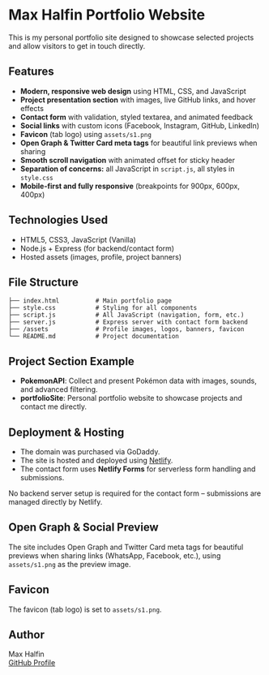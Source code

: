 # Max Halfin Portfolio Website

This is my personal portfolio site designed to showcase selected projects and allow visitors to get in touch directly.

## Features

- **Modern, responsive web design** using HTML, CSS, and JavaScript
- **Project presentation section** with images, live GitHub links, and hover effects
- **Contact form** with validation, styled textarea, and animated feedback
- **Social links** with custom icons (Facebook, Instagram, GitHub, LinkedIn)
- **Favicon** (tab logo) using `assets/s1.png`
- **Open Graph & Twitter Card meta tags** for beautiful link previews when sharing
- **Smooth scroll navigation** with animated offset for sticky header
- **Separation of concerns:** all JavaScript in `script.js`, all styles in `style.css`
- **Mobile-first and fully responsive** (breakpoints for 900px, 600px, 400px)

## Technologies Used

- HTML5, CSS3, JavaScript (Vanilla)
- Node.js + Express (for backend/contact form)
- Hosted assets (images, profile, project banners)

## File Structure

```
├── index.html          # Main portfolio page
├── style.css           # Styling for all components
├── script.js           # All JavaScript (navigation, form, etc.)
├── server.js           # Express server with contact form backend
├── /assets             # Profile images, logos, banners, favicon
└── README.md           # Project documentation
```

## Project Section Example

- **PokemonAPI**: Collect and present Pokémon data with images, sounds, and advanced filtering.
- **portfolioSite**: Personal portfolio website to showcase projects and contact me directly.

## Deployment & Hosting

- The domain was purchased via GoDaddy.
- The site is hosted and deployed using [Netlify](https://www.netlify.com/).
- The contact form uses **Netlify Forms** for serverless form handling and submissions.

No backend server setup is required for the contact form – submissions are managed directly by Netlify.

## Open Graph & Social Preview

The site includes Open Graph and Twitter Card meta tags for beautiful previews when sharing links (WhatsApp, Facebook, etc.), using `assets/s1.png` as the preview image.

## Favicon

The favicon (tab logo) is set to `assets/s1.png`.

## Author

Max Halfin  
[GitHub Profile](https://github.com/maxhalfin18)
